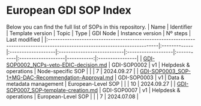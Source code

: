 # European GDI SOP Index
Below you can find the full list of SOPs in this repository.
| Name                                                                                                                        | Identifier   | Template version   | Topic                      | Type               | GDI Node   | Instance version   |   Nº steps | Last modified   |
|:----------------------------------------------------------------------------------------------------------------------------|:-------------|:-------------------|:---------------------------|:-------------------|:-----------|:-------------------|-----------:|:----------------|
| [GDI-SOP0002_NCPs-veto-EDIC-decision.md](./node-specific/GDI-SOP0002_NCPs-veto-EDIC-decision.md) | GDI-SOP0002  | v1                 | Helpdesk & operations | Node-specific SOP  |            |                    |          7 | 2024.09.27      |
| [GDI-SOP0003_SOP-1+MG-DAC-Recommendation-Approval.md](./european-level/GDI-SOP0003_SOP-1+MG-DAC-Recommendation-Approval.md) | GDI-SOP0003  | v1                 | Data & metadata management | European-Level SOP |            |                    |         10 | 2024.09.27      |
| [GDI-SOP0007_SOP-template-creation.md](./european-level/GDI-SOP0007_SOP-template-creation.md)    | GDI-SOP0007  | v1                 | Helpdesk & operations | European-Level SOP |            |                    |          7 | 2024.07.08      |